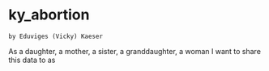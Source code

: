 # ky_abortion
    by Eduviges (Vicky) Kaeser
As a daughter, a mother, a sister, a granddaughter, a woman I want to share this data to as 
